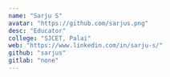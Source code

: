 ```yaml
---
name: "Sarju S"
avatar: "https://github.com/sarjus.png"
desc: "Educator"
college: "SJCET, Palai"
web: "https://www.linkedin.com/in/sarju-s/"
github: "sarjus"
gitlab: "none"
---
```

